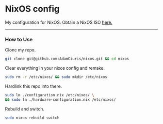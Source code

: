 <h1>NixOS config</h1>

My configuration for NixOS. Obtain a NixOS ISO [here.](https://nixos.org/manual/nixos/stable/#sec-obtaining)

---

<h3>How to Use</h3>

Clone my repo.

```bash
git clone git@github.com:AdamCiuris/nixos.git && cd nixos
```

Clear everything in your nixos config and remake.

```bash
sudo rm -r /etc/nixos/ && sudo mkdir /etc/nixos 
```

Hardlink this repo into there.

```bash
sudo ln ./configuration.nix /etc/nixos/ \
&& sudo ln ./hardware-configuration.nix /etc/nixos/
```

Rebuild and switch.

```bash
sudo nixos-rebuild switch
```